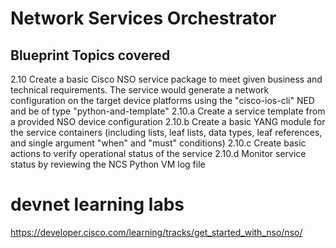 # Network Services Orchestrator
## Blueprint Topics covered
2.10	Create a basic Cisco NSO service package to meet given business and technical requirements. The service would generate a network configuration on the target device platforms using the "cisco-ios-cli" NED and be of type "python-and-template"
2.10.a	Create a service template from a provided NSO device configuration
2.10.b	Create a basic YANG module for the service containers (including lists, leaf lists, data types, leaf references, and single argument "when" and "must" conditions)
2.10.c	Create basic actions to verify operational status of the service
2.10.d	Monitor service status by reviewing the NCS Python VM log file
# devnet learning labs
https://developer.cisco.com/learning/tracks/get_started_with_nso/nso/
